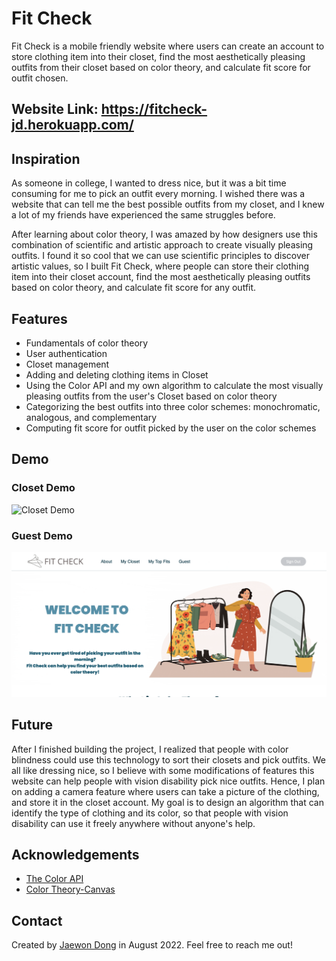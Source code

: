 # Fit Check

Fit Check is a mobile friendly website where users can create an account to store clothing item into their closet,
find the most aesthetically pleasing outfits from their closet based on color theory, and calculate fit score for outfit chosen.

## Website Link: https://fitcheck-jd.herokuapp.com/

## Inspiration
As someone in college, I wanted to dress nice, but it was a bit time consuming for me to pick an outfit every morning. 
I wished there was a website that can tell me the best possible outfits from my closet, and I knew a lot of my friends have experienced the same struggles before.

After learning about color theory, I was amazed by how designers use this combination of scientific and artistic approach to create visually pleasing outfits.
I found it so cool that we can use scientific principles to discover artistic values, 
so I built Fit Check, where people can store their clothing item into their closet account, find the most aesthetically pleasing outfits based on color theory, and calculate fit score for any outfit.

## Features
- Fundamentals of color theory
- User authentication
- Closet management
- Adding and deleting clothing items in Closet
- Using the Color API and my own algorithm to calculate the most visually pleasing outfits from the user's Closet based on color theory
- Categorizing the best outfits into three color schemes: monochromatic, analogous, and complementary
- Computing fit score for outfit picked by the user on the color schemes

## Demo

### Closet Demo
![Closet Demo](https://github.com/jaewondong/fit-check/blob/main/demo/closetDemo.gif)

### Guest Demo
![Guest Demo](https://github.com/jaewondong/fit-check/blob/main/demo/guestDemo2.gif)

## Future
After I finished building the project, I realized that people with color blindness could use this technology to sort their closets and pick outfits.
We all like dressing nice, so I believe with some modifications of features
this website can help people with vision disability pick nice outfits.
Hence, I plan on adding a camera feature where users can take a picture of the clothing, and store it in the closet account. My goal is to design an 
algorithm that can identify the type of clothing and its color, so that people with vision disability can use it freely anywhere without anyone's help.

## Acknowledgements
 - [The Color API](https://github.com/andjosh/thecolorapi)
 - [Color Theory-Canvas](https://www.canva.com/colors/color-wheel/)

## Contact

Created by [Jaewon Dong](https://www.linkedin.com/in/jaewondong/) in August 2022.
Feel free to reach me out!
